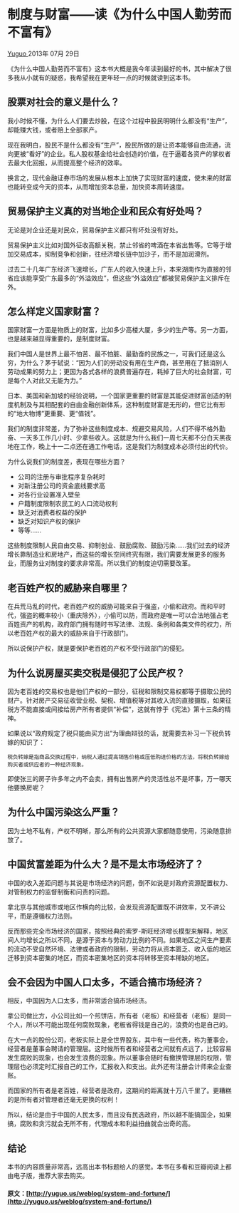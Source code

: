 #  制度与财富——读《为什么中国人勤劳而不富有》 

[ Yuguo ](http://yuguo.us) 2013年 07月 29日 

《为什么中国人勤劳而不富有》这本书大概是我今年读到最好的书，其中解决了很多我从小就有的疑惑，我希望我在更年轻一点的时候就读到这本书。 

##  股票对社会的意义是什么？ 

我小时候不懂，为什么人们要去炒股，在这个过程中股民明明什么都没有“生产”，却能赚大钱，或者赔上全部家产。 

现在我明白，股民不是什么都没有“生产”，股民所做的是让资本能够自由流通，流向更被“看好”的企业。私人股权基金给社会创造的价值，在于逼着各资产的掌权者去最大化回报，从而提高整个经济的效率。 

换言之，现代金融证券市场的发展从根本上加快了实现财富的速度，使未来的财富也能转变成今天的资本，从而增加资本总量，加快资本周转速度。 

##  贸易保护主义真的对当地企业和民众有好处吗？ 

无论是对企业还是对民众，贸易保护主义都只有坏处没有好处。 

贸易保护主义比如对国外征收高额关税，禁止邻省的啤酒在本省出售等。它等于增加交易成本，抑制竞争和创新，往经济增长链中加沙子，而不是加润滑剂。 

过去二十几年广东经济飞速增长，广东人的收入快速上升，本来湖南作为直接的邻省应该能享受广东最多的“外溢效应”，但这些“外溢效应”都被贸易保护主义排斥在外。 

##  怎么样定义国家财富？ 

国家财富一方面是物质上的财富，比如多少高楼大厦，多少的生产等。另一方面，也是越来越显得重要的，是制度财富。 

我们中国人是世界上最不怕苦、最不怕脏、最勤奋的民族之一，可我们还是这么穷，为什么？茅于轼说：“因为人们的劳动没有用在生产商，甚至用在了抵消别人劳动成果的努力上；更因为各式各样的浪费普遍存在，耗掉了巨大的社会财富，可是每个人对此又无能为力。” 

日本、美国和新加坡的经验说明，一个国家更重要的财富是其能促进财富创造的制度机制及与其相配套的自由金融创新体系，这种制度财富是无形的，但它比有形的“地大物博”更重要、更“值钱”。 

我们的制度非常差，为了弥补这些制度成本、规避交易风险，人们不得不格外勤奋、一天多工作几小时、少拿些收入。这就是为什么我们一周七天都不分白天黑夜地在工作，晚上十一二点还在通工作电话，这是我们为制度成本必须付出的代价。 

为什么说我们的制度差，表现在哪些方面？ 

  * 公司的注册与审批程序复杂耗时 
  * 对新注册公司的资金底线要求高 
  * 对各行业设置准入壁垒 
  * 户籍制度限制农民工的人口流动权利 
  * 缺乏对消费者权益的保护 
  * 缺乏对知识产权的保护 
  * 等等…… 

这些制度限制人民自由交易、抑制创业、鼓励腐败、鼓励污染……我们过去的经济增长靠制造业和房地产，而这些的增长空间终究有限，我们需要发展更多的服务业，而服务业对制度的要求非常高。所以我们的制度迫切需要改革。 

##  老百姓产权的威胁来自哪里？ 

在兵荒马乱的时代，老百姓产权的威胁可能来自于强盗，小偷和政府。而和平时代，强盗的概率较小（重庆除外），小偷可以防，而政府是唯一可以合法地强占老百姓资产的机构，政府部门拥有随时书写法律、法规、条例和各类文件的权力，所以老百姓产权的最大的威胁来自于行政部门。 

所以说保护产权，就是要保护老百姓的产权不受行政部门的侵犯。 

##  为什么说房屋买卖交税是侵犯了公民产权？ 

因为老百姓的交易权也是他们产权的一部分，征税和限制交易权都等于摄取公民的财产。针对房产交易征收营业税、契税、增值税等对其收入流的直接摄取，如果征税方不能直接或间接给房产所有者提供“补偿”，这就有悖于《宪法》第十三条的精神。 

如果说以“政府规定了税只能由买方出”为理由辩驳的话，就需要去补习一下税负转嫁的知识了： 
    
    
    税负转嫁是指商品交换过程中，纳税人通过提高销售价格或压低购进价格的方法，将税负转嫁给购买者或供应者的一种经济现象。
    

即使张三的房子许多年之内不会卖，拥有出售房产的灵活性总不是坏事，万一哪天他要换房呢？ 

##  为什么中国污染这么严重？ 

因为土地不私有，产权不明晰，那么所有的公共资源大家都随意使用，污染随意排放了。 

##  中国贫富差距为什么大？是不是太市场经济了？ 

中国的收入差距问题与其说是市场经济的问题，倒不如说是对政府资源配置权力、对管制权力的监督制衡和问责的问题。 

拿北京与其他城市或地区作横向的比较，会发现资源配置既不讲效率，又不讲公平，而是遵循权力法则。 

反而那些完全市场经济的国家，按照经典的索罗-斯旺经济增长模型来解释，地区间人均增长之所以不同，是源于资本与劳动力比例的不同。如果地区之间生产要素的流动不受自然环境、法律或者政府的限制，劳动力将从资本匮乏、收入低的地区迁移到资本密集的地区，而资本密集地区的资本将转移至资本稀缺的地区。 

##  会不会因为中国人口太多，不适合搞市场经济？ 

相反，中国因为人口太多，而非常适合搞市场经济。 

拿公司做比方，小公司比如一个煎饼店，所有者（老板）和经营者（老板）是同一个人，所以不可能出现任何腐败现象，老板省得钱是自己的，浪费的也是自己的。 

在大一点的股份公司，老板实际上是全世界股东，其中有一些代表，称为董事会，经营者是董事会聘请的管理层。这时候所有者和经营者之间就有点远了，比较容易发生腐败的现象，也会发生浪费的现象。所以董事会随时有撤换管理层的权限，管理层也必须定时汇报自己的工作，汇报收入和支出。此外还有注册会计师来企业查账。 

而国家的所有者是老百姓，经营者是政府，这期间的距离就十万八千里了。更糟糕的是所有者对管理者还毫无更换的权利！ 

所以，结论是由于中国的人民太多，而且没有民选政府，所以越不能搞国企，如果搞，腐败和贪污就会无所不有，代理成本和利益扭曲就会出奇的高。 

##  结论 

本书的内容质量非常高，远高出本书标题给人的感觉。本书在多看和豆瓣阅读上都由电子版，推荐大家去购买。 
#### 原文：[http://yuguo.us/weblog/system-and-fortune/](http://yuguo.us/weblog/system-and-fortune/)